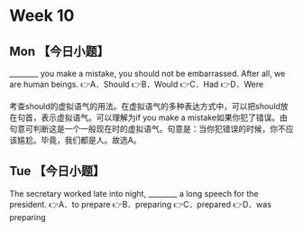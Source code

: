 # Week 10

## Mon 【今日小题】
________ you make a mistake, you should not be embarrassed. After all, we are
human beings.
👉A．Should
👉B．Would
👉C．Had
👉D．Were


考查should的虚拟语气的用法。在虚拟语气的多种表达方式中，可以把should放在句首，表示虚拟语气。可以理解为if
you make a
mistake如果你犯了错误。由句意可判断这是一个一般现在时的虚拟语气。句意是：当你犯错误的时候，你不应该尴尬。毕竟，我们都是人。故选A。

## Tue 【今日小题】
The secretary worked late into night, ________ a long speech for the president.
👉A．to prepare
👉B．preparing
👉C．prepared
👉D．was preparing

